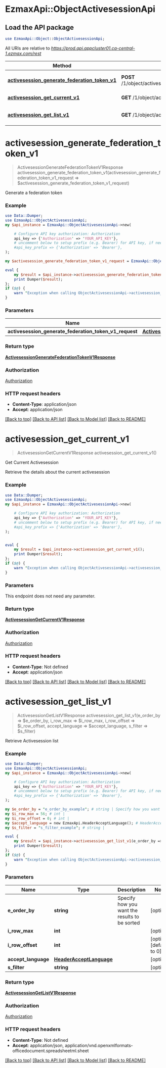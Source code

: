 # EzmaxApi::ObjectActivesessionApi

## Load the API package
```perl
use EzmaxApi::Object::ObjectActivesessionApi;
```

All URIs are relative to *https://prod.api.appcluster01.ca-central-1.ezmax.com/rest*

Method | HTTP request | Description
------------- | ------------- | -------------
[**activesession_generate_federation_token_v1**](ObjectActivesessionApi.md#activesession_generate_federation_token_v1) | **POST** /1/object/activesession/generateFederationToken | Generate a federation token
[**activesession_get_current_v1**](ObjectActivesessionApi.md#activesession_get_current_v1) | **GET** /1/object/activesession/getCurrent | Get Current Activesession
[**activesession_get_list_v1**](ObjectActivesessionApi.md#activesession_get_list_v1) | **GET** /1/object/activesession/getList | Retrieve Activesession list


# **activesession_generate_federation_token_v1**
> ActivesessionGenerateFederationTokenV1Response activesession_generate_federation_token_v1(activesession_generate_federation_token_v1_request => $activesession_generate_federation_token_v1_request)

Generate a federation token



### Example
```perl
use Data::Dumper;
use EzmaxApi::ObjectActivesessionApi;
my $api_instance = EzmaxApi::ObjectActivesessionApi->new(

    # Configure API key authorization: Authorization
    api_key => {'Authorization' => 'YOUR_API_KEY'},
    # uncomment below to setup prefix (e.g. Bearer) for API key, if needed
    #api_key_prefix => {'Authorization' => 'Bearer'},
);

my $activesession_generate_federation_token_v1_request = EzmaxApi::Object::ActivesessionGenerateFederationTokenV1Request->new(); # ActivesessionGenerateFederationTokenV1Request | 

eval {
    my $result = $api_instance->activesession_generate_federation_token_v1(activesession_generate_federation_token_v1_request => $activesession_generate_federation_token_v1_request);
    print Dumper($result);
};
if ($@) {
    warn "Exception when calling ObjectActivesessionApi->activesession_generate_federation_token_v1: $@\n";
}
```

### Parameters

Name | Type | Description  | Notes
------------- | ------------- | ------------- | -------------
 **activesession_generate_federation_token_v1_request** | [**ActivesessionGenerateFederationTokenV1Request**](ActivesessionGenerateFederationTokenV1Request.md)|  | 

### Return type

[**ActivesessionGenerateFederationTokenV1Response**](ActivesessionGenerateFederationTokenV1Response.md)

### Authorization

[Authorization](../README.md#Authorization)

### HTTP request headers

 - **Content-Type**: application/json
 - **Accept**: application/json

[[Back to top]](#) [[Back to API list]](../README.md#documentation-for-api-endpoints) [[Back to Model list]](../README.md#documentation-for-models) [[Back to README]](../README.md)

# **activesession_get_current_v1**
> ActivesessionGetCurrentV1Response activesession_get_current_v1()

Get Current Activesession

Retrieve the details about the current activesession

### Example
```perl
use Data::Dumper;
use EzmaxApi::ObjectActivesessionApi;
my $api_instance = EzmaxApi::ObjectActivesessionApi->new(

    # Configure API key authorization: Authorization
    api_key => {'Authorization' => 'YOUR_API_KEY'},
    # uncomment below to setup prefix (e.g. Bearer) for API key, if needed
    #api_key_prefix => {'Authorization' => 'Bearer'},
);


eval {
    my $result = $api_instance->activesession_get_current_v1();
    print Dumper($result);
};
if ($@) {
    warn "Exception when calling ObjectActivesessionApi->activesession_get_current_v1: $@\n";
}
```

### Parameters
This endpoint does not need any parameter.

### Return type

[**ActivesessionGetCurrentV1Response**](ActivesessionGetCurrentV1Response.md)

### Authorization

[Authorization](../README.md#Authorization)

### HTTP request headers

 - **Content-Type**: Not defined
 - **Accept**: application/json

[[Back to top]](#) [[Back to API list]](../README.md#documentation-for-api-endpoints) [[Back to Model list]](../README.md#documentation-for-models) [[Back to README]](../README.md)

# **activesession_get_list_v1**
> ActivesessionGetListV1Response activesession_get_list_v1(e_order_by => $e_order_by, i_row_max => $i_row_max, i_row_offset => $i_row_offset, accept_language => $accept_language, s_filter => $s_filter)

Retrieve Activesession list

### Example
```perl
use Data::Dumper;
use EzmaxApi::ObjectActivesessionApi;
my $api_instance = EzmaxApi::ObjectActivesessionApi->new(

    # Configure API key authorization: Authorization
    api_key => {'Authorization' => 'YOUR_API_KEY'},
    # uncomment below to setup prefix (e.g. Bearer) for API key, if needed
    #api_key_prefix => {'Authorization' => 'Bearer'},
);

my $e_order_by = "e_order_by_example"; # string | Specify how you want the results to be sorted
my $i_row_max = 56; # int | 
my $i_row_offset = 0; # int | 
my $accept_language = new EzmaxApi.HeaderAcceptLanguage(); # HeaderAcceptLanguage | 
my $s_filter = "s_filter_example"; # string | 

eval {
    my $result = $api_instance->activesession_get_list_v1(e_order_by => $e_order_by, i_row_max => $i_row_max, i_row_offset => $i_row_offset, accept_language => $accept_language, s_filter => $s_filter);
    print Dumper($result);
};
if ($@) {
    warn "Exception when calling ObjectActivesessionApi->activesession_get_list_v1: $@\n";
}
```

### Parameters

Name | Type | Description  | Notes
------------- | ------------- | ------------- | -------------
 **e_order_by** | **string**| Specify how you want the results to be sorted | [optional] 
 **i_row_max** | **int**|  | [optional] 
 **i_row_offset** | **int**|  | [optional] [default to 0]
 **accept_language** | [**HeaderAcceptLanguage**](.md)|  | [optional] 
 **s_filter** | **string**|  | [optional] 

### Return type

[**ActivesessionGetListV1Response**](ActivesessionGetListV1Response.md)

### Authorization

[Authorization](../README.md#Authorization)

### HTTP request headers

 - **Content-Type**: Not defined
 - **Accept**: application/json, application/vnd.openxmlformats-officedocument.spreadsheetml.sheet

[[Back to top]](#) [[Back to API list]](../README.md#documentation-for-api-endpoints) [[Back to Model list]](../README.md#documentation-for-models) [[Back to README]](../README.md)

